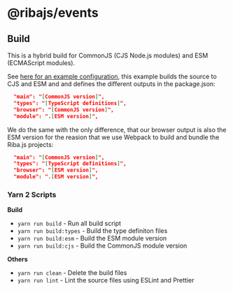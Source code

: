 # @ribajs/events

## Build

This is a hybrid build for CommonJS (CJS Node.js modules) and ESM (ECMAScript modules).

See [here for an example configuration](https://github.com/gfmio/typescript-esm-cjs-hybrid-example), this example builds the source to CJS and ESM and and defines the different outputs in the package.json:

```json
  "main": "[CommonJS version]",
  "types": "[TypeScript definitions]",
  "browser": "[CommonJS version]",
  "module": ".[ESM version]",
```

We do the same with the only difference, that our browser output is also the ESM version for the reasion that we use Webpack to build and bundle the Riba.js projects:

```json
  "main": "[CommonJS version]",
  "types": "[TypeScript definitions]",
  "browser": "[ESM version]",
  "module": ".[ESM version]",
```

### Yarn 2 Scripts

**Build**
- `yarn run build` - Run all build script
- `yarn run build:types` - Build the type definiton files
- `yarn run build:esm` - Build the ESM module version
- `yarn run build:cjs` - Build the CommonJS module version

**Others**
- `yarn run clean` - Delete the build files
- `yarn run lint` - Lint the source files using ESLint and Prettier